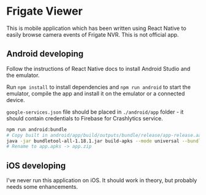 # Frigate Viewer

This is mobile application which has been written using React Native to easily browse camera events of Frigate NVR. This is not official app.

## Android developing

Follow the instructions of React Native docs to install Android Studio and the emulator.

Run `npm install` to install dependencies and `npm run android` to start the emulator, compile the app and install it on the emulator or a connected device.

`google-services.json` file should be placed in `./android/app` folder - it should contain credentials to Firebase for Crashlytics service.

```bash
npm run android:bundle
# Copy built in android/app/build/outputs/bundle/release/app-release.aab
java -jar bundletool-all-1.18.1.jar build-apks --mode universal --bundle=./app-release.aab --output=app.apks --ks=demo.jks --ks-pass=pass:$PASS --ks-key-alias=frigate --key-pass=pass:$PASS
# Rename to app.apks -> app.zip
```

## iOS developing

I've never run this application on iOS. It should work in theory, but probably needs some enhancements.
